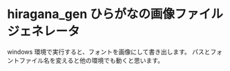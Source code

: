# hiragana_gen ひらがなの画像ファイルジェネレータ

windows 環境で実行すると、フォントを画像にして書き出します。
パスとフォントファイル名を変えると他の環境でも動くと思います。


